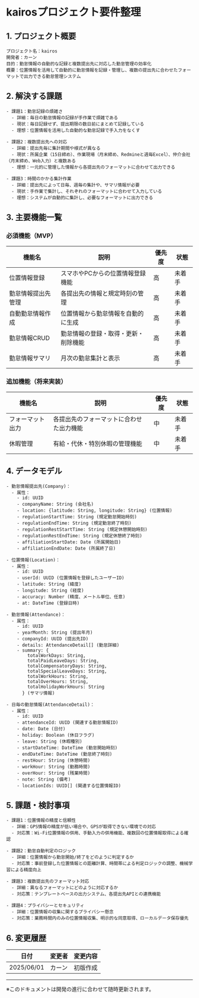 # kairosプロジェクト要件整理

## 1. プロジェクト概要
```
プロジェクト名：kairos
開発者：カーン
目的：勤怠情報の自動的な記録と複数提出先に対応した勤怠管理の効率化
概要：位置情報を活用して自動的に勤怠情報を記録・管理し、複数の提出先に合わせたフォーマットで出力できる勤怠管理システム
```

## 2. 解決する課題
```
- 課題1：勤怠記録の煩雑さ
  - 詳細：毎日の勤怠情報の記録が手作業で煩雑である
  - 現状：毎日記録せず、提出期限の数日前にまとめて記録している
  - 理想：位置情報を活用した自動的な勤怠記録で手入力をなくす

- 課題2：複数提出先への対応
  - 詳細：提出先毎に集計期間や様式が異なる
  - 現状：所属企業（15日締め）、作業現場（月末締め、Redmineと週毎Excel）、仲介会社（月末締め、Web入力）と複数ある
  - 理想：一元的に管理した情報から各提出先のフォーマットに合わせて出力できる

- 課題3：時間のかかる集計作業
  - 詳細：提出先によって日毎、週毎の集計や、サマリ情報が必要
  - 現状：手作業で集計し、それぞれのフォーマットに合わせて入力している
  - 理想：システムが自動的に集計し、必要なフォーマットに出力できる
```

## 3. 主要機能一覧

### 必須機能（MVP）
| 機能名 | 説明 | 優先度 | 状態 |
|------|-----|-------|-----|
| 位置情報登録 | スマホやPCからの位置情報登録機能 | 高 | 未着手 |
| 勤怠情報提出先管理 | 各提出先の情報と規定時刻の管理 | 高 | 未着手 |
| 自動勤怠情報作成 | 位置情報から勤怠情報を自動的に生成 | 高 | 未着手 |
| 勤怠情報CRUD | 勤怠情報の登録・取得・更新・削除機能 | 高 | 未着手 |
| 勤怠情報サマリ | 月次の勤怠集計と表示 | 高 | 未着手 |

### 追加機能（将来実装）
| 機能名 | 説明 | 優先度 | 状態 |
|------|-----|-------|-----|
| フォーマット出力 | 各提出先のフォーマットに合わせた出力機能 | 中 | 未着手 |
| 休暇管理 | 有給・代休・特別休暇の管理機能 | 中 | 未着手 |

## 4. データモデル
```
- 勤怠情報提出先(Company)：
  - 属性：
    - id: UUID
    - companyName: String (会社名)
    - location: {latitude: String, longitude: String} (位置情報)
    - regulationStartTime: String (規定勤怠開始時刻)
    - regulationEndTime: String (規定勤怠終了時刻)
    - regulationRestStartTime: String (規定休憩開始時刻)
    - regulationRestEndTime: String (規定休憩終了時刻)
    - affiliationStartDate: Date (所属開始日)
    - affiliationEndDate: Date (所属終了日)

- 位置情報(Location)：
  - 属性：
    - id: UUID
    - userId: UUID (位置情報を登録したユーザーID)
    - latitude: String (緯度)
    - longitude: String (経度)
    - accuracy: Number (精度、メートル単位、任意)
    - at: DateTime (登録日時)

- 勤怠情報(Attendance)：
  - 属性：
    - id: UUID
    - yearMonth: String (提出年月)
    - companyId: UUID (提出先ID)
    - details: AttendanceDetail[] (勤怠詳細)
    - summary: {
        totalWorkDays: String,
        totalPaidLeaveDays: String,
        totalCompensatoryDays: String,
        totalSpecialLeaveDays: String,
        totalWorkHours: String,
        totalOverHours: String,
        totalHolidayWorkHours: String
      } (サマリ情報)

- 日毎の勤怠情報(AttendanceDetail)：
  - 属性：
    - id: UUID
    - attendanceId: UUID (関連する勤怠情報ID)
    - date: Date (日付)
    - holiday: Boolean (休日フラグ)
    - leave: String (休暇種別)
    - startDateTime: DateTime (勤怠開始時刻)
    - endDateTime: DateTime (勤怠終了時刻)
    - restHour: String (休憩時間)
    - workHour: String (勤務時間)
    - overHour: String (残業時間)
    - note: String (備考)
    - locationIds: UUID[] (関連する位置情報ID)
```

## 5. 課題・検討事項
```
- 課題1：位置情報の精度と信頼性
  - 詳細：GPS情報の精度が低い場合や、GPSが取得できない環境での対応
  - 対応策：Wi-Fi位置情報の併用、手動入力の併用機能、複数回の位置情報取得による確認

- 課題2：勤怠自動判定のロジック
  - 詳細：位置情報から勤怠開始/終了をどのように判定するか
  - 対応策：事前登録した位置情報との距離計算、時間帯による判定ロジックの調整、機械学習による精度向上

- 課題3：複数提出先のフォーマット対応
  - 詳細：異なるフォーマットにどのように対応するか
  - 対応策：テンプレートベースの出力システム、各提出先APIとの連携機能

- 課題4：プライバシーとセキュリティ
  - 詳細：位置情報の収集に関するプライバシー懸念
  - 対応策：業務時間内のみの位置情報収集、明示的な同意取得、ローカルデータ保存優先
```

## 6. 変更履歴
| 日付 | 変更者 | 変更内容 |
|-----|-------|---------|
| 2025/06/01 | カーン | 初版作成 |

---
※このドキュメントは開発の進行に合わせて随時更新されます。
